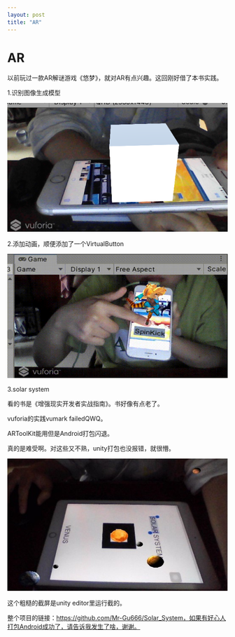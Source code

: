 ```yaml
---
layout: post
title: "AR"
---
```


# AR

以前玩过一款AR解谜游戏《悠梦》，就对AR有点兴趣。这回刚好借了本书实践。

1.识别图像生成模型

![](..\video_and_gif\AR.jpg)

2.添加动画，顺便添加了一个VirtualButton

![](..\video_and_gif\AR_VirtualButton.gif)

3.solar system

看的书是《增强现实开发者实战指南》。书好像有点老了。

vuforia的实践vumark failedQWQ。

ARToolKit能用但是Android打包闪退。

真的是难受啊。对这些又不熟，unity打包也没报错，就很懵。

![](..\video_and_gif\SloarSystem.jpg)

这个粗糙的截屏是unity editor里运行截的。

整个项目的链接：https://github.com/Mr-Gu666/Solar_System，如果有好心人打包Android成功了，请告诉我发生了啥，谢谢。